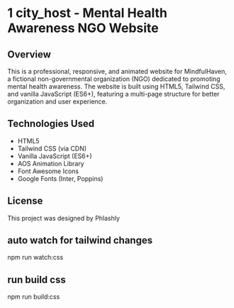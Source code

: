 # 1 city_host - Mental Health Awareness NGO Website

## Overview
This is a professional, responsive, and animated website for MindfulHaven, a fictional non-governmental organization (NGO) dedicated to promoting mental health awareness. The website is built using HTML5, Tailwind CSS, and vanilla JavaScript (ES6+), featuring a multi-page structure for better organization and user experience.

## Technologies Used
- HTML5
- Tailwind CSS (via CDN)
- Vanilla JavaScript (ES6+)
- AOS Animation Library
- Font Awesome Icons
- Google Fonts (Inter, Poppins)


## License
This project was designed by Phlashly

## auto watch for tailwind changes
npm run watch:css

## run build css
npm run build:css

##